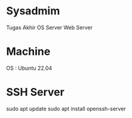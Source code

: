 # Sysadmim
 Tugas Akhir OS Server Web Server
# Machine
OS : Ubuntu 22.04
# SSH Server
sudo apt update
sudo apt install openssh-server

